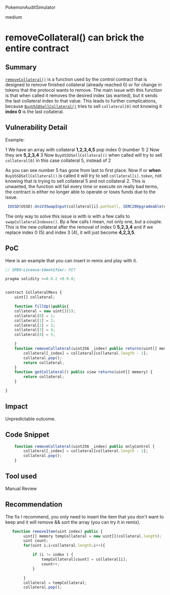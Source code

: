 PokemonAuditSimulator

medium

# removeCollateral() can brick the entire contract

## Summary
[`removeCollateral()`](https://github.com/sherlock-audit/2023-05-USSD/blob/main/ussd-contracts/contracts/USSD.sol#LL120C1-L123C6) is a function used by the control contract that is designed to remove finished collateral (already reached 0) or for change in tokens that the protocol wants to remove. The main issue with this function is that when called it removes the desired index (as wanted), but it sends the last collateral index to that value. This leads to further complications, because [`BuyUSSDSellCollateral()`](https://github.com/sherlock-audit/2023-05-USSD/blob/main/ussd-contracts/contracts/USSDRebalancer.sol#L115-L139) tries to sell `collateral[0]`  not knowing it **index 0** is the last collateral.
## Vulnerability Detail
Example:

1 We have an array with collateral **1,2,3,4,5**  pop index 0 (number 1)
2 Now they are **5,2,3,4**
3 Now `BuyUSSDSellCollateral()` when called will try to sell `collateral[0]`  in this case collateral 5, instead of 2 

As you can see number 5 has gone from last to first place. Now if or **when** `BuyUSSDSellCollateral()` is called it will try to sell `collateral[i].token`, not knowing that is trying to sell collateral 5 and not collateral 2. This is unwanted, the function will fail every time or execute on really bad terms, the contract is either no longer able  to operate or loses funds due to the issue.

```jsx
 IUSSD(USSD).UniV3SwapInput(collateral[i].pathsell, IERC20Upgradeable(collateral[i].token).balanceOf(USSD));
```
The only way to solve this issue is with is with a few calls to  `swapCollateralIndexes()`. By a few calls I mean, not only one, but a couple. This is the new collateral after the removal of index 0 **5,2,3,4** and if we replace index 0 (5) and index 3 (4), it will just become **4,2,3,5**.
## PoC
Here is an example that you can insert in remix and play with it.
```jsx
// SPDX-License-Identifier: MIT

pragma solidity >=0.8.2 <0.9.0;


contract CollateralMess {
    uint[] collateral;

    function fillUp()public{
    collateral = new uint[](5);
    collateral[0] = 1;
    collateral[1] = 2;
    collateral[2] = 3;
    collateral[3] = 4;
    collateral[4] = 5;

    }
    function removeCollateral(uint256 _index) public returns(uint[] memory){
        collateral[_index] = collateral[collateral.length - 1];
        collateral.pop();
        return collateral;
    }
    function getCollateral() public view returns(uint[] memory) {
        return collateral;
    }

}
```
## Impact
Unpredictable outcome.
## Code Snippet
```jsx
    function removeCollateral(uint256 _index) public onlyControl {
        collateral[_index] = collateral[collateral.length - 1];
        collateral.pop();
    }
```
## Tool used

Manual Review

## Recommendation
The fix I recommend, you only need to insert the item that you don't want to keep and it will remove && sort the array (you can try it in remix).
```jsx
   function removeItem(uint index) public {
        uint[] memory tempCollateral = new uint[](collateral.length);
        uint count;
        for(uint i;i<collateral.length;i++){

            if (i != index ) {   
                tempCollateral[count] = collateral[i];
                count++;
            }

        }
        collateral = tempCollateral;
        collateral.pop();
```